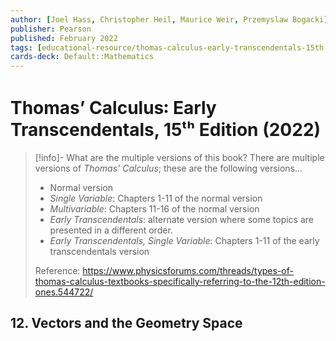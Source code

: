 ```yaml
---
author: [Joel Hass, Christopher Heil, Maurice Weir, Przemyslaw Bogacki]
publisher: Pearson
published: February 2022
tags: [educational-resource/thomas-calculus-early-transcendentals-15th-edition-2022, study-note] 
cards-deck: Default꞉꞉Mathematics
---
```


# Thomas’ Calculus꞉ Early Transcendentals, 15ᵗʰ Edition (2022)

> [!info]- What are the multiple versions of this book?
> There are multiple versions of *Thomas' Calculus*; these are the following versions...
> - Normal version
> - *Single Variable*: Chapters 1-11 of the normal version
> - *Multivariable*: Chapters 11-16 of the normal version
> - *Early Transcendentals*: alternate version where some topics are presented in a different order.
> - *Early Transcendentals, Single Variable*: Chapters 1-11 of the early transcendentals version
> 
> Reference: https://www.physicsforums.com/threads/types-of-thomas-calculus-textbooks-specifically-referring-to-the-12th-edition-ones.544722/

## 12. Vectors and the Geometry Space

